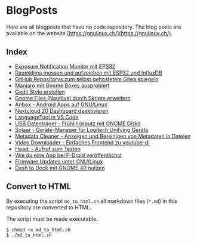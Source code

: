 # BlogPosts
Here are all blogposts that have no code repository.
The blog posts are available on the website [https://gnulinux.ch/](https://gnulinux.ch/).

## Index
* [Exposure Notification Monitor mit EPS32](https://gnulinux.ch/exposure-notification-monitor-mit-eps32)
* [Raumklima messen und aufzeichen mit ESP32 und InfluxDB](https://gnulinux.ch/raumklima-messen-und-aufzeichen-mit-esp32-und-influxdb)
* [GitHub Repositorys zum selbst gehostetem Gitea spiegeln](https://gnulinux.ch/github-repositorys-zum-selbst-gehostetem-gitea-spiegeln)
* [Manjaro mit Gnome Boxes ausprobiert](https://gnulinux.ch/manjaro-in-gnome-boxes-ausprobiert)
* [Gedit Style erstellen](https://gnulinux.ch/gedit-style-erstellen)
* [Gnome Files (Nautilus) durch Skripte erweitern](https://gnulinux.ch/gnome-files-nautilus-durch-skripte-erweitern)
* [Anbox - Android Apps auf GNU/Linux](https://gnulinux.ch/anbox-android-apps-auf-gnu-linux)
* [Nextcloud 20 Dashboard deaktivieren](https://gnulinux.ch/nextcloud-20-dashboard-deaktivieren)
* [LanguageTool in VS Code](https://gnulinux.ch/languagetool-in-vs-code)
* [USB Datenträger - Frühlingsputz mit GNOME Disks](https://gnulinux.ch/usb-datentraeger-fruehlingsputz-mit-gnome-disks)
* [Solaar - Geräte-Manager für Logitech Unifying Geräte](https://gnulinux.ch/solaar-geraete-manager-fuer-logitech-unifying-geraete)
* [Metadata Cleaner - Anzeigen und Bereinigen von Metadaten in Dateien](https://gnulinux.ch/metadata-cleaner-anzeigen-und-bereinigen-von-metadaten-in-dateien)
* [Video Downloader - Einfaches Frontend zu youtube-dl](https://gnulinux.ch/video-downloader-einfaches-frontend-zu-youtube-dl)
* [Headi - Aufruf zum Testen](https://gnulinux.ch/headi-aufruf-zum-testen)
* [Wie du eine App bei F-Droid veröffentlichst](https://gnulinux.ch/wie-du-eine-app-bei-f-droid-veroeffentlichst)
* [Firmware Updates unter GNU/Linux](https://gnulinux.ch/firmware-updates-unter-gnu-linux)
* [Dash to Dock mit GNOME 40 nutzen](https://gnulinux.ch/dash-to-dock-mit-gnome-40-nutzen)

## Convert to HTML
By executing the script `md_to_html.sh` all markdown files (`*.md`) in this repository are converted to HTML.

The script must be made executable.

``` bash
$ chmod +x md_to_html.sh
$ ./md_to_html.sh
```


